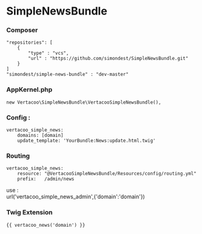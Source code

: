 # SimpleNewsBundle

### Composer
	"repositories": [
        {
	        "type" : "vcs",
	        "url" : "https://github.com/simondest/SimpleNewsBundle.git"
	    }
    ]
    "simondest/simple-news-bundle" : "dev-master"

### AppKernel.php
	new Vertacoo\SimpleNewsBundle\VertacooSimpleNewsBundle(),

### Config :
	vertacoo_simple_news:
	    domains: [domain]
	    update_template: 'YourBundle:News:update.html.twig'
    
### Routing
	vertacoo_simple_news:
	    resource: "@VertacooSimpleNewsBundle/Resources/config/routing.yml"
	    prefix:   /admin/news
	    
use :  
	url('vertacoo_simple_news_admin',{'domain':'domain'})

### Twig Extension
	{{ vertacoo_news('domain') }}
